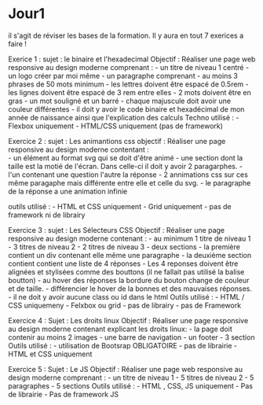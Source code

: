 # Jour1
il s'agit de réviser les bases de la formation. Il y aura en tout 7 exerices a faire !

Exerice 1 : 
sujet : le binaire et l'hexadecimal
Objectif : Réaliser une page web responsive au design moderne comprenant :
                - un titre de niveau 1 centré
                - un logo créer par moi même
                - un paragraphe comprenant 
                    - au moins 3 phrases de 50 mots minimum
                    - les lettres doivent être espacé de 0.5rem
                    - les lignes doivent être espacé de 3 rem entre elles
                    - 2 mots doivent être en gras
                    - un mot souligné et un barré
                    - chaque majuscule doit avoir une couleur différentes
                - il doit y avoir le code binaire et hexadécimal de mon année de naissance ainsi que l'explication des calculs
Techno utilisé : - Flexbox uniquement
                 - HTML/CSS uniquement (pas de framework)


Exercice 2 :
sujet : Les animantions css
objectif : Réaliser une page responsive au design moderne contentant :  
                - un élément au format svg qui se doit d'être animé
                - une section dont la taille est la motié de l'écran. Dans celle-ci il doit y avoir 2 paragarphes.
                    - l'un contenant une question l'autre la réponse
                    - 2 annimations css sur ces même paragaphe mais différente entre elle et celle du svg.
                    - le paragraphe de la réponse a une animation infinie

outils utilisé :
                - HTML et CSS uniquement
                - Grid uniquement
                - pas de framework ni de librairy


Exercice 3 :
sujet : Les Sélecteurs CSS
Objectif : Réaliser une page responsive au design moderne contenant :
            - au minimum 1 titre de niveau 1
            - 3 titres de niveau 2
            - 2 titres de niveau 3
            - deux sections
                - la première contient un div contenant elle même une paragraphe
                - la deuxième section contient contient une liste de 4 réponses
                        - Les 4 reponses doivent être alignées et stylisées comme des bouttons (il ne fallait pas utilisé la balise boutton)
                        - au hover des réponses la bordure du bouton change de couleur et de taille.
                        - différencier le hover de la bonnes et des mauvaises réponses.
            - il ne doit y avoir aucune class ou id dans le html
Outils utilisé : - HTML / CSS uniquemeny
                 - Felxbox ou grid
                 - pas de librairy
                 - pas de Framework

Exercice 4 :
Sujet : Les droits linux
Objectif : Réaliser une page responsive au design moderne contenant explicant les droits linux:
            - la page doit contenir au moins 2 images
            - une barre de navigation
            - un footer 
            - 3 section
Outils utilisé : - utilisation de Bootsrap OBLIGATOIRE
                 - pas de librairie
                 - HTML et CSS uniquement

Exercice 5 :
Sujet : Le JS
Objectif : Réaliser une page web responsive au design moderne comprenant :
            - un titre de niveau 1
            - 5 titres de niveau 2
            - 5 paragraphes
            - 5 sections
Outils utilisé : - HTML , CSS, JS uniquement 
                 - Pas de librairie
                 - Pas de framework JS

